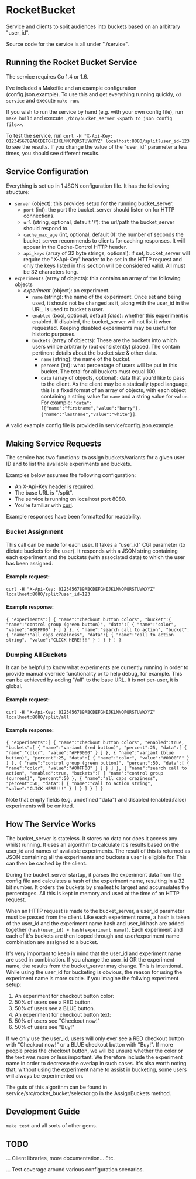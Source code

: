 # RocketBucket

Service and clients to split audiences into buckets based on an arbitrary "user_id".

Source code for the service is all under "./service".

## Running the Rocket Bucket Service

The service requires Go 1.4 or 1.6.

I've included a Makefile and an example configuration (config.json.example). To use this and get everything running quickly, `cd service` and execute `make run`.

If you wish to run the service by hand (e.g. with your own config file), run `make build` and execute `./bin/bucket_server <<path to json config file>>`.

To test the service, run `curl -H "X-Api-Key: 0123456789ABCDEFGHIJKLMNOPQRSTUVWXYZ" localhost:8080/split?user_id=123` to see the results. If you change the value of the "user_id" parameter a few times, you should see different results.

## Service Configuration

Everything is set up in 1 JSON configuration file. It has the following structure:

* `server` (object): this provides setup for the running bucket_server.
  * `port` (int): the port the bucket_server should listen on for HTTP connections.
  * `url` (string, optional, default '/'): the url/path the bucket_server should respond to.
  * `cache_max_age` (int, optional, default 0): the number of seconds the bucket_server recommends to clients for caching responses. It will appear in the Cache-Control HTTP header.
  * `api_keys` (array of 32 byte strings, optional): if set, bucket_server will require the "X-Api-Key" header to be set in the HTTP request and only the keys listed in this section will be considered valid. All must be 32 characters long.
* `experiments` (array of objects): this contains an array of the following objects
  * _experiment_ (object): an experiment.
    * `name` (string): the name of the experiment. Once set and being used, it should not be changed as it, along with the user_id in the URL, is used to bucket a user.
    * `enabled` (bool, optional, default *false*): whether this experiment is enabled. If disabled, the bucket_server will not list it when requested. Keeping disabled experiments may be useful for historic purposes.
    * `buckets` (array of objects): These are the buckets into which users will be arbitrarily (but consistently) placed. The contain pertinent details about the bucket size & other data.
      * `name` (string): the name of the bucket.
      * `percent` (int): what percentage of users will be put in this bucket. The total for all buckets must equal 100.
      * `data` (array of objects, optional): data that you'd like to pass to the client. As the client may be a statically typed language, this is a fixed format of an array of objects, with each object containing a string value for `name` and a string value for `value`. For example: `"data":[{"name":"firstname","value":"barry"},{"name":"lastname","value":"white"}]`.

A valid example config file is provided in service/config.json.example.

## Making Service Requests

The service has two functions: to assign buckets/variants for a given user ID and to list the available experiments and buckets.

Examples below assumes the following configuration:
 * An X-Api-Key header is required.
 * The base URL is "/split".
 * The service is running on localhost port 8080.
 * You're familiar with [curl](https://curl.haxx.se/docs/manpage.html).
 
Example responses have been formatted for readability.

### Bucket Assignment

This call can be made for each user. It takes a "user_id" CGI parameter (to dictate buckets for the user). It responds with a JSON string containing each experiment and the buckets (with associated data) to which the user has been assigned.

#### Example request:
`curl -H "X-Api-Key: 0123456789ABCDEFGHIJKLMNOPQRSTUVWXYZ" localhost:8080/split?user_id=123`

#### Example response:
`
{
   "experiments":[
      {
         "name":"checkout button colors",
         "bucket":{
            "name":"control group (green button)",
            "data":[
               {
                  "name":"color",
                  "value":"#00FF00"
               }
            ]
         }
      },
      {
         "name":"search call to action",
         "bucket":{
            "name":"all caps craziness",
            "data":[
               {
                  "name":"call to action string",
                  "value":"CLICK HERE!!!"
               }
            ]
         }
      }
   ]
}
`

### Dumping All Buckets

It can be helpful to know what experiments are currently running in order to provide manual override functionality or to help debug, for example. This can be achieved by adding "/all" to the base URL. It is not per-user, it is global.

#### Example request:
`curl -H "X-Api-Key: 0123456789ABCDEFGHIJKLMNOPQRSTUVWXYZ" localhost:8080/split/all`

#### Example response:
`
{
   "experiments":[
      {
         "name":"checkout button colors",
         "enabled":true,
         "buckets":[
            {
               "name":"variant (red button)",
               "percent":25,
               "data":[
                  {
                     "name":"color",
                     "value":"#FF0000"
                  }
               ]
            },
            {
               "name":"variant (blue button)",
               "percent":25,
               "data":[
                  {
                     "name":"color",
                     "value":"#0000FF"
                  }
               ]
            },
            {
               "name":"control group (green button)",
               "percent":50,
               "data":[
                  {
                     "name":"color",
                     "value":"#00FF00"
                  }
               ]
            }
         ]
      },
      {
         "name":"search call to action",
         "enabled":true,
         "buckets":[
            {
               "name":"control group (current)",
               "percent":50
            },
            {
               "name":"all caps craziness",
               "percent":50,
               "data":[
                  {
                     "name":"call to action string",
                     "value":"CLICK HERE!!!"
                  }
               ]
            }
         ]
      }
   ]
}
`

Note that empty fields (e.g. undefined "data") and disabled (enabled:false) experiments will be omitted.

## How The Service Works

The bucket_server is stateless. It stores no data nor does it access any whilst running. It uses an algorithm to calculate it's results based on the user_id and names of available experiments. The result of this is returned as JSON containing all the experiments and buckets a user is eligible for. This can then be cached by the client.

During the bucket_server startup, it parses the experiment data from the config file and calculates a hash of the experiment name, resulting in a 32 bit number. It orders the buckets by smallest to largest and accumulates the percentages. All this is kept in memory and used at the time of an HTTP request.

When an HTTP request is made to the bucket_server, a user_id parameter must be passed from the client. Like each experiment name, a hash is taken of the user_id and the experiment name hash and user_id hash are added together (`hash(user_id) + hash(experiment name)`). Each experiment and each of it's buckets are then looped through and user/experiment name combination are assigned to a bucket.

It's very important to keep in mind that the user_id and experiment name are used in combination. If you change the user_id OR the experiment name, the results from the bucket_server may change. This is intentional. While using the user_id for bucketing is obvious, the reason for using the experiment name is more subtle. If you imagine the follwing experiment setup:

1. An experiment for checkout button color:
  1. 50% of users see a RED button.
  1. 50% of users see a BLUE button.
1. An experiment for checkout button text:
  1. 50% of users see "Checkout now!"
  1. 50% of users see "Buy!"

If we only use the user_id, users will only ever see a RED checkout button with "Checkout now!" or a BLUE checkout button with "Buy!". If more people press the checkout button, we will be unsure whether the color or the text was more or less important. We therefore include the experiment name in order to decrease the overlap in such cases. It's also worth noting that, without using the experiment name to assist in bucketing, some users will always be experimented on.

The guts of this algorithm can be found in service/src/rocket_bucket/selector.go in the AssignBuckets method.

## Development Guide

`make test` and all sorts of other gems.

## TODO
... Client libraries, more documentation... Etc.

... Test coverage around various configuration scenarios.
